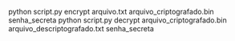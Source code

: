python script.py encrypt arquivo.txt arquivo_criptografado.bin senha_secreta
python script.py decrypt arquivo_criptografado.bin arquivo_descriptografado.txt senha_secreta
